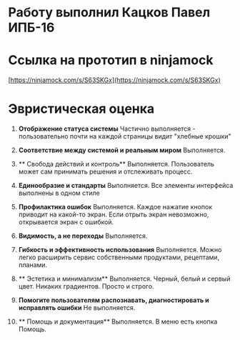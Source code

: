# Работу выполнил Кацков Павел ИПБ-16

# Ссылка на прототип в ninjamock

[https://ninjamock.com/s/S63SKGx](https://ninjamock.com/s/S63SKGx)


# Эвристическая оценка

1. **Отображение статуса системы**
Частично выполняется - пользовательно почти на каждой страницы видит "хлебные крошки"

2. **Соответствие между системой и реальным миром**
Выполняется.

3. ** Свобода действий и контроль**
Выполняется. Пользователь может сам принимать решения и отслеживать процесс.

4. **Единообразие и стандарты**
Выполняется. Все элементы интерфейса выполнены в одном стиле

5. **Профилактика ошибок**
Выполняется. Каждое нажатие кнопок приводит на какой-то экран. Если отрыть экран невозможно, открывается экран с ошибкой. 

6. **Видимость, а не переходы**
Выполняется. 

7. **Гибкость и эффективность использования**
Выполняется. Можно легко расширить сервис собственными продуктами, рецептами, планами.

8. ** Эстетика и минимализм**
Выполняется. Черный, белый и сервый цвет. Никаких градиентов. Просто и строго. 

9. **Помогите пользователям распознавать, диагностировать и исправлять ошибки**
Не выполняется. 

10. ** Помощь и документация**
Выполняется. В меню есть кнопка Помощь. 
